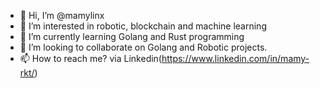 - 👋 Hi, I’m @mamylinx
- 👀 I’m interested in robotic, blockchain and machine learning
- 🌱 I’m currently learning Golang and Rust programming
- 💞️ I’m looking to collaborate on Golang and Robotic projects. 
- 📫 How to reach me? via Linkedin(https://www.linkedin.com/in/mamy-rkt/) 

<!---
mamylinx/mamylinx is a ✨ special ✨ repository because its `README.md` (this file) appears on your GitHub profile.
You can click the Preview link to take a look at your changes.
--->

